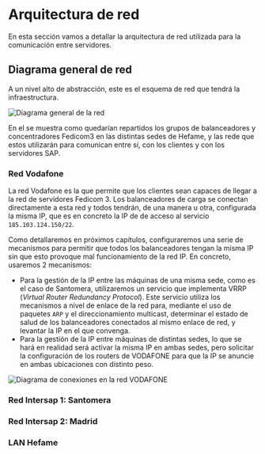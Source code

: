 # Arquitectura de red

En esta sección vamos a detallar la arquitectura de red utilizada para la comunicación entre servidores.

## Diagrama general de red

A un nivel alto de abstracción, este es el esquema de red que tendrá la infraestructura.

![Diagrama general de la red](/img/diagrama-general-red.png)

En el se muestra como quedarían repartidos los grupos de balanceadores y concentradores Fedicom3 en las distintas sedes de Hefame, y las rede que estos utilizarán para comunican entre sí, con los clientes y con los servidores SAP.


### Red Vodafone

La red Vodafone es la que permite que los clientes sean capaces de llegar a la red de servidores Fedicom 3.
Los balanceadores de carga se conectan directamente a esta red y todos tendrán, de una manera u otra, configurada la misma IP, que es en concreto la IP de de acceso al servicio `185.103.124.150/22`.

Como detallaremos en próximos capítulos, configuraremos una serie de mecanismos para permitir que todos los balanceadores tengan la misma IP sin que esto provoque mal funcionamiento de la red IP. En concreto, usaremos 2 mecanismos:
- Para la gestión de la IP entre las máquinas de una misma sede, como es el caso de Santomera, utilizaremos un servicio que implementa VRRP (*Virtual Router Redundancy Protocol*). Este servicio utiliza los mecanismos a nivel de enlace de la red para, mediante el uso de paquetes `ARP` y el direccionamiento multicast, determinar el estado de salud de los balanceadores conectados al mismo enlace de red, y levantar la IP en el que convenga.
- Para la gestión de la IP entre máquinas de distintas sedes, lo que se hará en realidad será activar la misma IP en ambas sedes, pero solicitar la configuración de los routers de VODAFONE para que la IP se anuncie en ambas ubicaciones con distinto peso.


![Diagrama de conexiones en la red VODAFONE](/img/diagrama-red-vodafone.png)


### Red Intersap 1: Santomera

### Red Intersap 2: Madrid




### LAN Hefame
